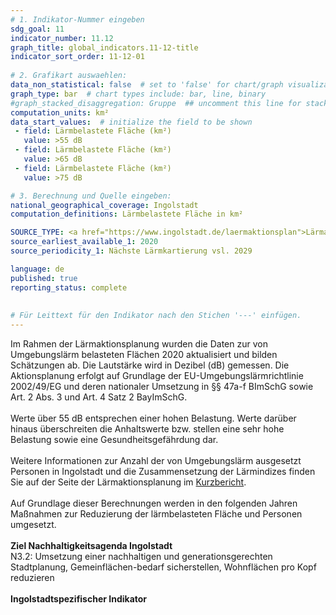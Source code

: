```yaml
---
# 1. Indikator-Nummer eingeben 
sdg_goal: 11 
indicator_number: 11.12
graph_title: global_indicators.11-12-title
indicator_sort_order: 11-12-01
 
# 2. Grafikart auswaehlen: 
data_non_statistical: false  # set to 'false' for chart/graph visualization 
graph_type: bar  # chart types include: bar, line, binary 
#graph_stacked_disaggregation: Gruppe  ## uncomment this line for stacked bars. eplace 'Geschlecht' with the field of aggregation. 
computation_units: km² 
data_start_values:  # initialize the field to be shown
 - field: Lärmbelastete Fläche (km²) 
   value: >55 dB 
 - field: Lärmbelastete Fläche (km²) 
   value: >65 dB 
 - field: Lärmbelastete Fläche (km²) 
   value: >75 dB

# 3. Berechnung und Quelle eingeben: 
national_geographical_coverage: Ingolstadt 
computation_definitions: Lärmbelastete Fläche in km²

SOURCE_TYPE: <a href="https://www.ingolstadt.de/laermaktionsplan">Lärmaktionsplan der Stadt Ingolstadt</a>  # data source  
source_earliest_available_1: 2020
source_periodicity_1: Nächste Lärmkartierung vsl. 2029

language: de   
published: true 
reporting_status: complete
 
 
# Für Leittext für den Indikator nach den Stichen '---' einfügen. 
---
```

Im Rahmen der Lärmaktionsplanung wurden die Daten zur von Umgebungslärm belasteten Flächen 2020 aktualisiert und bilden Schätzungen ab. Die Lautstärke wird in Dezibel (dB) gemessen. Die Aktionsplanung erfolgt auf Grundlage der EU-Umgebungslärmrichtlinie 2002/49/EG und deren nationaler Umsetzung in §§ 47a-f BImSchG sowie Art. 2 Abs. 3 und Art. 4 Satz 2 BayImSchG.<br>
  <br>
  Werte über 55 dB entsprechen einer hohen Belastung. Werte darüber hinaus überschreiten die Anhaltswerte bzw. stellen eine sehr hohe Belastung sowie eine Gesundheitsgefährdung dar.<br>
  <br>
  Weitere Informationen zur Anzahl der von Umgebungslärm ausgesetzt Personen in Ingolstadt und die Zusammensetzung der Lärmindizes finden Sie auf der Seite der Lärmaktionsplanung im <a href="file://fileserver_01/direktorium/home/kevin.cordshagen/Downloads/L%C3%A4rmaktionsplan_2023_-_Kurzbericht.PDF">Kurzbericht</a>.<br>
  <br>
  Auf Grundlage dieser Berechnungen werden in den folgenden Jahren Maßnahmen zur Reduzierung der lärmbelasteten Fläche und Personen umgesetzt.<br> 
  <br>
  <b>Ziel Nachhaltigkeitsagenda Ingolstadt</b><br>
  N3.2: Umsetzung einer nachhaltigen und generationsgerechten Stadtplanung, Gemeinflächen-bedarf sicherstellen, Wohnflächen pro Kopf reduzieren<br>
  <br>
  <b>Ingolstadtspezifischer Indikator</b>
